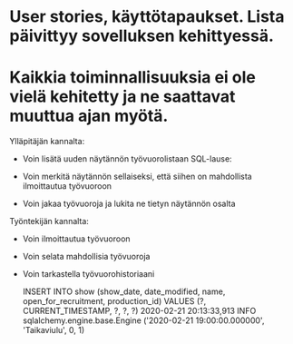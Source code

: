 # User stories, käyttötapaukset. Lista päivittyy sovelluksen kehittyessä. 
# Kaikkia toiminnallisuuksia ei ole vielä kehitetty ja ne saattavat muuttua ajan myötä.

Ylläpitäjän kannalta: 

*  Voin lisätä uuden näytännön työvuorolistaan
    SQL-lause:
    
    
    
*  Voin merkitä näytännön sellaiseksi, että siihen on mahdollista ilmoittautua työvuoroon
*  Voin jakaa työvuoroja ja lukita ne tietyn näytännön osalta

Työntekijän kannalta:

*  Voin ilmoittautua työvuoroon
*  Voin selata mahdollisia työvuoroja
*  Voin tarkastella työvuorohistoriaani

    INSERT INTO show (show_date, date_modified, name, open_for_recruitment, production_id) VALUES (?, CURRENT_TIMESTAMP, ?, ?, ?)
    2020-02-21 20:13:33,913 INFO sqlalchemy.engine.base.Engine ('2020-02-21 19:00:00.000000', 'Taikaviulu', 0, 1)
